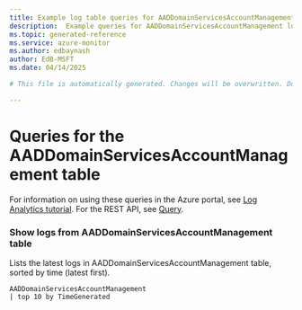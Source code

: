 ```yaml
---
title: Example log table queries for AADDomainServicesAccountManagement
description:  Example queries for AADDomainServicesAccountManagement log table
ms.topic: generated-reference
ms.service: azure-monitor
ms.author: edbaynash
author: EdB-MSFT
ms.date: 04/14/2025

# This file is automatically generated. Changes will be overwritten. Do not change this file directly. 

---
```


# Queries for the AADDomainServicesAccountManagement table

For information on using these queries in the Azure portal, see [Log Analytics tutorial](/azure/azure-monitor/logs/log-analytics-tutorial). For the REST API, see [Query](/azure/azure-monitor/logs/api/overview).


### Show logs from AADDomainServicesAccountManagement table  


Lists the latest logs in AADDomainServicesAccountManagement table, sorted by time (latest first).  

```query
AADDomainServicesAccountManagement
| top 10 by TimeGenerated
```

